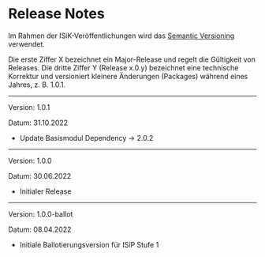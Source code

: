 # Release Notes

Im Rahmen der ISiK-Veröffentlichungen wird das [Semantic Versioning](https://semver.org/lang/de/) verwendet.

Die erste Ziffer X bezeichnet ein Major-Release und regelt die Gültigkeit von Releases. Die dritte Ziffer Y (Release x.0.y) bezeichnet eine technische Korrektur und versioniert kleinere Änderungen (Packages) während eines Jahres, z. B. 1.0.1.

----
Version: 1.0.1

Datum: 31.10.2022

- Update Basismodul Dependency -> 2.0.2

----
Version: 1.0.0

Datum: 30.06.2022

- Initialer Release

----
Version: 1.0.0-ballot

Datum: 08.04.2022

* Initiale Ballotierungsversion für ISiP Stufe 1
